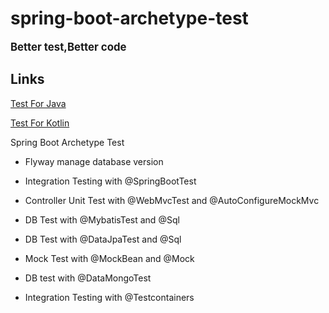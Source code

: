 # spring-boot-archetype-test

<big>**Better test,Better code**</big>

## Links
[Test For Java](https://github.com/KelinTan/spring-boot-archetype-test)

[Test For Kotlin](https://github.com/KelinTan/spring-boot-archetype-test-kotlin)

Spring Boot Archetype Test

* Flyway manage database version

* Integration Testing with @SpringBootTest

* Controller Unit Test with @WebMvcTest and @AutoConfigureMockMvc

* DB Test with @MybatisTest and @Sql

* DB Test with @DataJpaTest and @Sql

* Mock Test with @MockBean and @Mock

* DB test with @DataMongoTest

* Integration Testing with @Testcontainers
